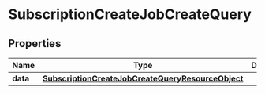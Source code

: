 # SubscriptionCreateJobCreateQuery

## Properties
Name | Type | Description | Notes
------------ | ------------- | ------------- | -------------
**data** | [**SubscriptionCreateJobCreateQueryResourceObject**](SubscriptionCreateJobCreateQueryResourceObject.md) |  | 
